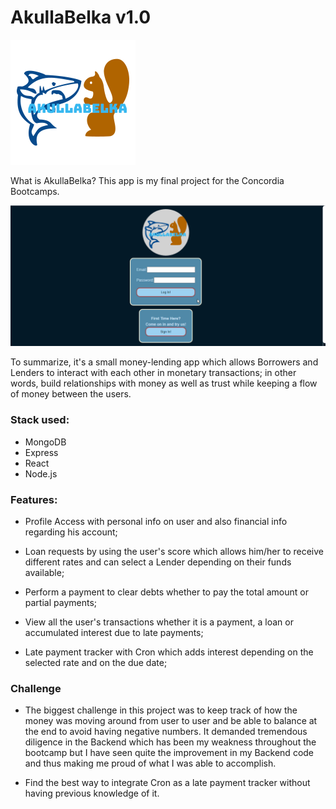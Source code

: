 # AkullaBelka v1.0

![AkullaBelka Logo](./akullalogo.png)

What is AkullaBelka? This app is my final project for the Concordia Bootcamps.

![AkullaBelka Demo](./AkullaBelkaDemo.gif)

To summarize, it's a small money-lending app which allows Borrowers and Lenders to interact with each other in monetary transactions; in other words, build relationships with money as well as trust while keeping a flow of money between the users.

### Stack used:

- MongoDB
- Express
- React
- Node.js

### Features:

- Profile Access with personal info on user and also financial info regarding his account;

- Loan requests by using the user's score which allows him/her to receive different rates and can select a Lender depending on their funds available;

- Perform a payment to clear debts whether to pay the total amount or partial payments;

- View all the user's transactions whether it is a payment, a loan or accumulated interest due to late payments;

- Late payment tracker with Cron which adds interest depending on the selected rate and on the due date;

### Challenge

- The biggest challenge in this project was to keep track of how the money was moving around from user to user and be able to balance at the end to avoid having negative numbers. It demanded tremendous diligence in the Backend which has been my weakness throughout the bootcamp but I have seen quite the improvement in my Backend code and thus making me proud of what I was able to accomplish.

- Find the best way to integrate Cron as a late payment tracker without having previous knowledge of it.
